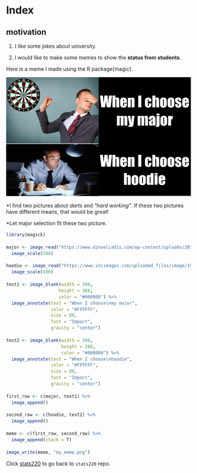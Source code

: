 # Index
## motivation
1. I like some jokes about university.

2. I would like to make some memes to show the **status from students**.


Here is a meme I made using the R package{magic}.

![image](https://raw.githubusercontent.com/dailymomo/stats220/main/my_meme.png)

*I find two pictures about *darts* and *"hard working"*. If these two pictures have different means, that would be great!

*Let major selection fit these two picture.

```r
library(magick)

major <- image_read("https://www.dinoeliadis.com/wp-content/uploads/2018/06/800ThrowingDartBlind.jpeg") %>%
  image_scale(500)

hoodie <- image_read("https://www.incimages.com/uploaded_files/image/1920x1080/getty_491709432_2000133320009280327_368554.jpg") %>%
  image_scale(500)

text1 <- image_blank(width = 500,
                    height = 360,
                    color = "#000000") %>%
  image_annotate(text = "When I choose\nmy major",
                 color = "#FFFFFF",
                 size = 80,
                 font = "Impact",
                 gravity = "center")

text2 <- image_blank(width = 500,
                     height = 280,
                     color = "#000000") %>%
  image_annotate(text = "When I choose\nhoodie",
                 color = "#FFFFFF",
                 size = 80,
                 font = "Impact",
                 gravity = "center")

first_row <- c(major, text1) %>%
  image_append()

second_row <- c(hoodie, text2) %>%
  image_append()

meme <- c(first_row, second_row) %>%
  image_append(stack = T)

image_write(meme, "my_meme.png")

```


Click [stats220](https://github.com/dailymomo/stats220) to go back to `stats220` repo.
